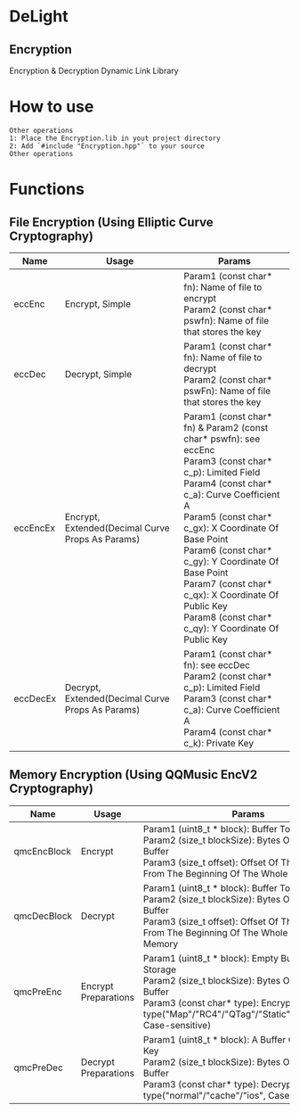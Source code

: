 # DeLight
## Encryption

Encryption & Decryption Dynamic Link Library

# How to use
```
Other operations
1: Place the Encryption.lib in yout project directory
2: Add `#include "Encryption.hpp"` to your source
Other operations
```

# Functions
## File Encryption (Using Elliptic Curve Cryptography)
Name | Usage | Params
------------ | ------------- | -------------
eccEnc | Encrypt, Simple | Param1 (const char* fn): Name of file to encrypt<br>Param2 (const char* pswfn): Name of file that stores the key
eccDec | Decrypt, Simple | Param1 (const char* fn): Name of file to decrypt<br>Param2 (const char* pswFn): Name of file that stores the key
eccEncEx | Encrypt, Extended(Decimal Curve Props As Params) | Param1 (const char* fn) & Param2 (const char* pswfn): see eccEnc<br>Param3 (const char* c_p): Limited Field<br>Param4 (const char* c_a): Curve Coefficient A<br>Param5 (const char* c_gx): X Coordinate Of Base Point<br>Param6 (const char* c_gy): Y Coordinate Of Base Point<br>Param7 (const char* c_qx): X Coordinate Of Public Key<br>Param8 (const char* c_qy): Y Coordinate Of Public Key
eccDecEx | Decrypt, Extended(Decimal Curve Props As Params) | Param1 (const char* fn): see eccDec<br>Param2 (const char* c_p): Limited Field<br>Param3 (const char* c_a): Curve Coefficient A<br>Param4 (const char* c_k): Private Key
## Memory Encryption (Using QQMusic EncV2 Cryptography)
Name | Usage | Params
------------ | ------------- | -------------
qmcEncBlock | Encrypt | Param1 (uint8_t * block): Buffer To Encrypt<br>Param2 (size_t blockSize): Bytes Of The Given Buffer<br>Param3 (size_t offset): Offset Of The Given Block From The Beginning Of The Whole Plain Memory
qmcDecBlock | Decrypt | Param1 (uint8_t * block): Buffer To Decrypt<br>Param2 (size_t blockSize): Bytes Of The Given Buffer<br>Param3 (size_t offset): Offset Of The Given Block From The Beginning Of The Whole Cipher Memory
qmcPreEnc | Encrypt Preparations | Param1 (uint8_t * block): Empty Buffer For Key Storage<br>Param2 (size_t blockSize): Bytes Of The Given Buffer<br>Param3 (const char* type): Encryption type("Map"/"RC4"/"QTag"/"Static"/"cache"/"ios", Case-sensitive)
qmcPreDec | Decrypt Preparations | Param1 (uint8_t * block): A Buffer Containing The Key<br>Param2 (size_t blockSize): Bytes Of The Given Buffer<br>Param3 (const char* type): Decryption type("normal"/"cache"/"ios", Case-sensitive)

